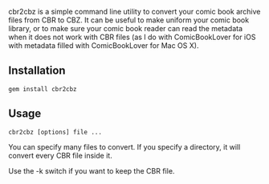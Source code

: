 cbr2cbz is a simple command line utility to convert your comic book archive files from CBR to CBZ. It can be useful to make uniform your comic book library, or to make sure your comic book reader can read the metadata when it does not work with CBR files (as I do with ComicBookLover for iOS with metadata filled with ComicBookLover for Mac OS X).

Installation
------------

`gem install cbr2cbz`


Usage
-----

`cbr2cbz [options] file ...`

You can specify many files to convert. If you specify a directory, it will convert every CBR file inside it.

Use the -k switch if you want to keep the CBR file.